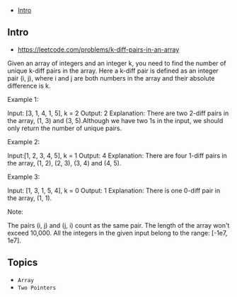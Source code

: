 - [Intro](#intro)

## Intro

- https://leetcode.com/problems/k-diff-pairs-in-an-array


Given an array of integers and an integer k, you need to find the number of unique k-diff pairs in the array. Here a k-diff pair is defined as an integer pair (i, j), where i and j are both numbers in the array and their absolute difference is k.

Example 1:

Input: [3, 1, 4, 1, 5], k = 2
Output: 2
Explanation: There are two 2-diff pairs in the array, (1, 3) and (3, 5).Although we have two 1s in the input, we should only return the number of unique pairs.

Example 2:

Input:[1, 2, 3, 4, 5], k = 1
Output: 4
Explanation: There are four 1-diff pairs in the array, (1, 2), (2, 3), (3, 4) and (4, 5).

Example 3:

Input: [1, 3, 1, 5, 4], k = 0
Output: 1
Explanation: There is one 0-diff pair in the array, (1, 1).

Note:

The pairs (i, j) and (j, i) count as the same pair.
The length of the array won't exceed 10,000.
All the integers in the given input belong to the range: [-1e7, 1e7].



## Topics

- `Array`
- `Two Pointers`


